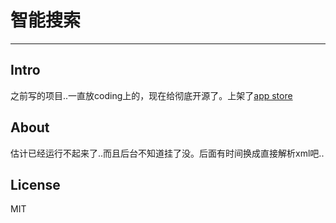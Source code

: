 # 智能搜索



---

## Intro

之前写的项目..一直放coding上的，现在给彻底开源了。上架了[app store](https://itunes.apple.com/us/app/zhi-neng-sou-suo/id989614680?mt=8)

## About

估计已经运行不起来了..而且后台不知道挂了没。后面有时间换成直接解析xml吧..

## License

MIT